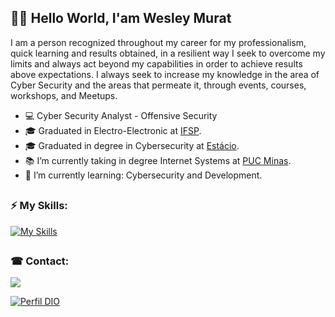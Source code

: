 ## 🏴‍☠️ Hello World, I'am Wesley Murat

I am a person recognized throughout my career for my professionalism, quick learning and results obtained, in a resilient way I seek to overcome my limits and always act beyond my capabilities in order to achieve results above expectations. I always seek to increase my knowledge in the area of Cyber Security and the areas that permeate it, through events, courses, workshops, and Meetups.

- 💻 Cyber Security Analyst - Offensive Security
- 🎓 Graduated in Electro-Electronic at <a href="https://www.ifsp.edu.br/" target="_blank">IFSP</a>.
- 🎓 Graduated in degree in Cybersecurity at <a href="https://inscricao.estacio.br/?gclid=EAIaIQobChMIzvDpqc3Z9QIVFwaRCh18igeFEAAYASAAEgJrKvD_BwE" target="_blank">Estácio</a>.
- 📚 I’m currently taking in degree Internet Systems at <a href="https://www.pucminas.br/destaques/Paginas/default.aspx" target="_blank">PUC Minas</a>.
- 🌱 I’m currently learning: Cybersecurity and Development.

##

### ⚡ My Skills:

[![My Skills](https://skillicons.dev/icons?i=html,css,bootstrap,js,cs,dotnet,py,go,linux,docker,kubernetes,jenkins,grafana,nginx,gitlab,git,bash,powershell,androidstudio,sqlite,mysql,vim,gcp,postman&perline=8)](https://skillicons.dev)

##

### ☎ Contact:

<div> 
<a
  < href="https://www.linkedin.com/in/wesley-murat/" target="_blank">
    <img src="https://img.shields.io/badge/-LinkedIn-%230077B5?style=for-the-badge&logo=linkedin&logoColor=white" target="_blank">

[![Perfil DIO](https://img.shields.io/badge/-Meu%20Perfil%20na%20DIO-30A3DC?style=for-the-badge)](https://web.dio.me/users/wesley-murat)
<a/>

</div>

##
